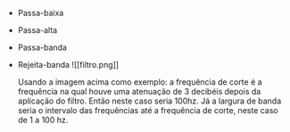 - Passa-baixa
-  Passa-alta
- Passa-banda
- Rejeita-banda
	![[filtro.png]]

	Usando a imagem acima como exemplo: a frequência de corte é a frequência na qual houve uma atenuação de 3 decibéis depois da aplicação do filtro. Então neste caso seria 100hz. Já a largura de banda seria o intervalo das frequências até a frequência de corte, neste caso de 1 a 100 hz.
	